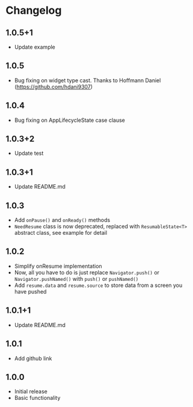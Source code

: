 # Changelog

## 1.0.5+1

* Update example

## 1.0.5

* Bug fixing on widget type cast. Thanks to Hoffmann Daniel (https://github.com/hdani9307)

## 1.0.4

* Bug fixing on AppLifecycleState case clause

## 1.0.3+2

* Update test

## 1.0.3+1

* Update README.md

## 1.0.3

* Add `onPause()` and `onReady()` methods
* `NeedResume` class is now deprecated, replaced with `ResumableState<T>` abstract class, see example for detail

## 1.0.2

* Simplify onResume implementation
* Now, all you have to do is just replace `Navigator.push()` or `Navigator.pushNamed()` with `push()` or `pushNamed()`
* Add `resume.data` and `resume.source` to store data from a screen you have pushed

## 1.0.1+1

* Update README.md

## 1.0.1

* Add github link

## 1.0.0

* Initial release
* Basic functionality
